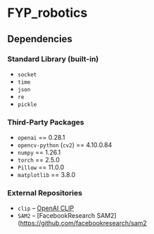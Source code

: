 # FYP_robotics

## Dependencies

### Standard Library (built-in)
- `socket`
- `time`
- `json`
- `re`
- `pickle`

### Third-Party Packages
- `openai` == 0.28.1
- `opencv-python` (`cv2`) == 4.10.0.84
- `numpy` == 1.26.1
- `torch` == 2.5.0
- `Pillow` == 11.0.0
- `matplotlib` == 3.8.0

### External Repositories
- `clip` – [OpenAI CLIP](https://github.com/openai/CLIP)
- `SAM2` – [FacebookResearch SAM2](https://github.com/facebookresearch/sam2
